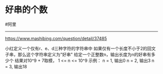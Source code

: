 # 好串的个数
#阿里

---

https://www.mashibing.com/question/detail/37485

小红定义一个仅有r、e、d三种字符的字符串中
如果仅有一个长度不小于2的回文子串，那么这个字符串定义为"好串"
给定一个正整数n，输出长度为n的好串有多少个
结果对10^9 + 7取模， 1 <= n <= 10^9
示例：
n = 1, 输出0
n = 2, 输出3
n = 3, 输出18